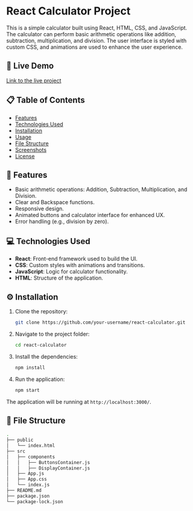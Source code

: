# React Calculator Project

This is a simple calculator built using React, HTML, CSS, and JavaScript. The calculator can perform basic arithmetic operations like addition, subtraction, multiplication, and division. The user interface is styled with custom CSS, and animations are used to enhance the user experience.

## 🚀 Live Demo

[Link to the live project](https://your-live-demo-link-here.com)

## 📋 Table of Contents

- [Features](#features)
- [Technologies Used](#technologies-used)
- [Installation](#installation)
- [Usage](#usage)
- [File Structure](#file-structure)
- [Screenshots](#screenshots)
- [License](#license)

## 📝 Features

- Basic arithmetic operations: Addition, Subtraction, Multiplication, and Division.
- Clear and Backspace functions.
- Responsive design.
- Animated buttons and calculator interface for enhanced UX.
- Error handling (e.g., division by zero).
  
## 💻 Technologies Used

- **React**: Front-end framework used to build the UI.
- **CSS**: Custom styles with animations and transitions.
- **JavaScript**: Logic for calculator functionality.
- **HTML**: Structure of the application.

## ⚙️ Installation

1. Clone the repository:

    ```bash
    git clone https://github.com/your-username/react-calculator.git
    ```

2. Navigate to the project folder:

    ```bash
    cd react-calculator
    ```

3. Install the dependencies:

    ```bash
    npm install
    ```

4. Run the application:

    ```bash
    npm start
    ```

The application will be running at `http://localhost:3000/`.

## 📂 File Structure

```bash
.
├── public
│   └── index.html
├── src
│   ├── components
│   │   ├── ButtonsContainer.js
│   │   ├── DisplayContainer.js
│   ├── App.js
│   ├── App.css
│   └── index.js
├── README.md
├── package.json
└── package-lock.json
